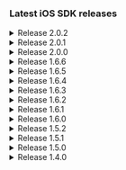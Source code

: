 ### Latest iOS SDK releases

<details><summary>Release 2.0.2</summary>
    <ul>
	<li>Navigation bar appearance issues fixed</l>
    </ul>
</details>
<details><summary>Release 2.0.1</summary>
    <ul>
	<li>Restored support for i386 x86_64 architectures</l>
    </ul>
</details>
<details><summary>Release 2.0.0</summary>
    <ul>
	<li>New design</l>
	<li>Added country selection</l>
    	<li>Integration changes</li>
        <li>Reduced library size</li>
   	<li>Optimizations</li>
    </ul>
</details>

<details><summary>Release 1.6.6</summary>

​	<ul>
                <li>New languages added: Dutch, French, Italian</li>
	</ul>
</details>

<details><summary>Release 1.6.5</summary>
	<ul>
                <li>Removes video call functionality</li>
	</ul>
</details>

<details><summary>Release 1.6.4</summary>
	<ul>
                <li>New languages added: Chinese, Polish, Portuguese, Spanish, Vietnamese</li>
                <li>Translations updated for existing languages</li>
	</ul>
</details>

<details><summary>Release 1.6.3</summary>
	<ul>
		<li>Fixes storage wipe issue on cancel verification</li>
		<li>Updates Latvian and Russian translations</li>
	</ul>
</details>

<details><summary>Release 1.6.2</summary>
	<ul>
		<li>Fixes issue with method name collision</li>
	</ul>
</details>

<details><summary>Release 1.6.1</summary>
	<ul>
		<li>Minor design changes</li>
		<li>Fixes crash on upload</li>
	</ul>
</details>

<details><summary>Release 1.6.0</summary>
	<ul>
		<li>New language switcher design</li>
		<li>Updates to default colors in UI</li>
	</ul>
</details>

<details><summary>Release 1.5.2</summary>
	<ul>
		<li>Latvian translations updated</li>
	</ul>
</details>

<details><summary>Release 1.5.1</summary>
	<ul>
		<li>General bugfixes</li>
	</ul>
</details>

<details><summary>Release 1.5.0</summary>
	<ul>
		<li>New library wide toolbar with cancelation and language selection options</li>
		<li>Changed text values and removed unused resources</li>
		<li>Design improvements</li>
		<li>Camera stability improvements</li>
		<li>Refactoring and general bug fixes</li>
	</ul>
</details>

<details><summary>Release 1.4.0</summary>
	<ul>
		<li>Improved camera stability</li>
		<li>Improved logging</li>
        <li>Updated Latvian translations</li>
		<li>General bug fixes</li>
	</ul>
</details>
